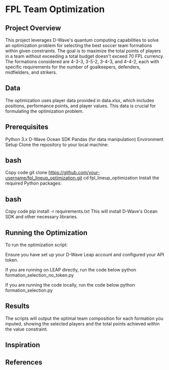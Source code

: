 # FPL Team Optimization

## Project Overview
This project leverages D-Wave's quantum computing capabilities to solve an optimization problem for selecting the best soccer team formations within given constraints. The goal is to maximize the total points of players in a team without exceeding a total budget doesn't exceed 70 FPL currency. The formations considered are 4-3-3, 3-5-2, 3-4-3, and 4-4-2, each with specific requirements for the number of goalkeepers, defenders, midfielders, and strikers.

## Data
The optimization uses player data provided in data.xlsx, which includes positions, performance points, and player values. This data is crucial for formulating the optimization problem.

## Prerequisites
Python 3.x
D-Wave Ocean SDK
Pandas (for data manipulation)
Environment Setup
Clone the repository to your local machine:

## bash
Copy code
git clone https://github.com/your-username/fpl_lineup_optimization.git
cd fpl_lineup_optimization
Install the required Python packages:

## bash
Copy code
pip install -r requirements.txt
This will install D-Wave's Ocean SDK and other necessary libraries.

## Running the Optimization
To run the optimization script:

Ensure you have set up your D-Wave Leap account and configured your API token.

If you are running on LEAP directly, run the code below
python formation_selection_no_token.py

If you are running the code locally, run the code below
python formation_selection.py

## Results
The scripts will output the optimal team composition for each formation you inputed, showing the selected players and the total points achieved within the value constraint.

## Inspiration

## References
